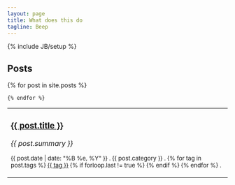 ```yaml
---
layout: page
title: What does this do
tagline: Beep
---
```

{% include JB/setup %}

<h2>Posts</h2>
<table class="table table-striped">
  <tbody>
	{% for post in site.posts %}	
    <tr>
      <td>
		  <h3><a href="{{ post.url }}">{{ post.title }}</a></h3>
          <i>{{ post.summary }}</i>
		  <p><small>{{ post.date | date: "%B %e, %Y" }} . {{ post.category }} . {% for tag in post.tags %} <a href="/tags/{{ tag }}" title="View posts tagged with &quot;{{ tag }}&quot;">{{ tag }}</a>  {% if forloop.last != true %} {% endif %} {% endfor %} . <a href="http://jespinoza88.github.com{{ post.url }}#disqus_thread" data-disqus-identifier="{{ post.url }}"></a></small></p>
	  </td>
    </tr>
    
	{% endfor %}			
  </tbody>
</table>